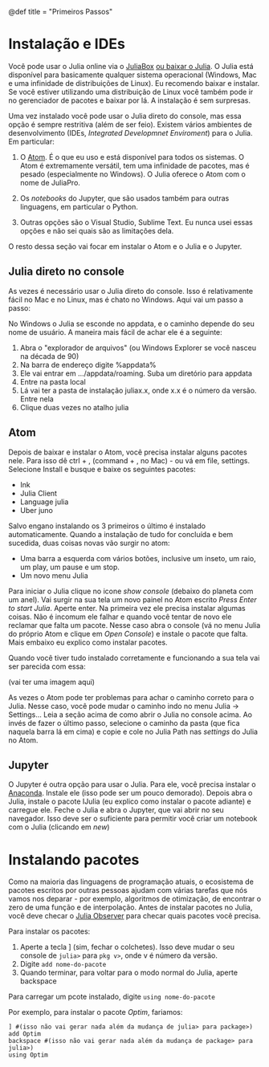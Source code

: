 @def title = "Primeiros Passos"

# Instalação e IDEs

Você pode usar o Julia online via o [JuliaBox](https://www.juliabox.com/) [ou baixar o Julia](https://julialang.org/downloads/). O Julia está disponível para basicamente qualquer sistema operacional (Windows, Mac e uma infinidade de distribuições de Linux). Eu recomendo baixar e instalar. Se você estiver utilizando uma distribuição de Linux você também pode ir no gerenciador de pacotes e baixar por lá. A instalação é sem surpresas.

Uma vez instalado você pode usar o Julia direto do console, mas essa opção é sempre restritiva (além de ser feio). Existem vários ambientes de desenvolvimento (IDEs, _Integrated Developmnet Enviroment_) para o Julia. Em particular:

1. O [Atom](https://atom.io/). É o que eu uso e está disponível para todos os sistemas. O Atom é extremamente versátil, tem uma infinidade de pacotes, mas é pesado (especialmente no Windows). O Julia oferece o Atom com o nome de JuliaPro.

2. Os _notebooks_ do Jupyter, que são usados também para outras linguagens, em particular o Python.

3. Outras opções são o Visual Studio, Sublime Text. Eu nunca usei essas opções e não sei quais são as limitações dela.

O resto dessa seção vai focar em instalar o Atom e o Julia e o Jupyter.

## Julia direto no console

As vezes é necessário usar o Julia direto do console. Isso é relativamente fácil no Mac e no Linux, mas é chato no Windows. Aqui vai um passo a passo:

No Windows o Julia se esconde no appdata, e o caminho depende do seu nome de usuário. A maneira mais fácil de achar ele é a seguinte:

 1. Abra o "explorador de arquivos" (ou Windows Explorer se você nasceu na década de 90)
 2. Na barra de endereço digite %appdata%
 3. Ele vai entrar em .../appdata/roaming. Suba um diretório para appdata
 4. Entre na pasta local
 5. Lá vai ter a pasta de instalação juliax.x, onde x.x é o número da versão. Entre nela
 6. Clique duas vezes no atalho julia


## Atom

Depois de baixar e instalar o Atom, você precisa instalar alguns pacotes nele. Para isso dê ctrl + , (command + , no Mac) - ou vá em file, settings. Selecione Install e busque e baixe os seguintes pacotes:

* Ink
* Julia Client
* Language julia
* Uber juno

Salvo engano instalando os 3 primeiros o último é instalado automaticamente. Quando a instalação de tudo for concluída e bem sucedida, duas coisas novas vão surgir no atom:

* Uma barra a esquerda com vários botões, inclusive um inseto, um raio, um play, um pause e um stop.
* Um novo menu Julia


Para iniciar o Julia clique no icone _show console_ (debaixo do planeta com um anel). Vai surgir na sua tela um novo painel no Atom escrito _Press Enter to start Julia_. Aperte enter. Na primeira vez ele precisa instalar algumas coisas. Não é incomum ele falhar e quando você tentar de novo ele reclamar que falta um pacote. Nesse caso abra o console (vá no menu Julia do próprio Atom e clique em _Open Console_) e instale o pacote que falta. Mais embaixo eu explico como instalar pacotes.

Quando você tiver tudo instalado corretamente e funcionando a sua tela vai ser parecida com essa:

(vai ter uma imagem aqui)

As vezes o Atom pode ter problemas para achar o caminho correto para o Julia. Nesse caso, você pode mudar o caminho indo no menu Julia -> Settings... Leia a seção acima de como abrir o Julia no console acima. Ao invés de fazer o último passo, selecione o caminho da pasta (que fica naquela barra lá em cima) e copie e cole no Julia Path nas _settings_ do Julia no Atom.

 ## Jupyter

 O Jupyter é outra opção para usar o Julia. Para ele, você precisa instalar o [Anaconda](https://www.anaconda.com/distribution/). Instale ele (isso pode ser um pouco demorado). Depois abra o Julia, instale o pacote IJulia (eu explico como instalar o pacote adiante) e carregue ele. Feche o Julia e abra o Jupyter, que vai abrir no seu navegador. Isso deve ser o suficiente para permitir você criar um notebook com o Julia (clicando em _new_)

# Instalando pacotes

Como na maioria das linguagens de programação atuais, o ecosistema de pacotes escritos por outras pessoas ajudam com várias tarefas que nós vamos nos deparar - por exemplo, algoritmos de otimização, de encontrar o zero de uma função e de interpolação. Antes de instalar pacotes no Julia, você deve checar o [Julia Observer](https://juliaobserver.com/) para checar quais pacotes você precisa.

Para instalar os pacotes:

1. Aperte a tecla ] (sim, fechar o colchetes). Isso deve mudar o seu console de `julia>` para `pkg v>`, onde v é número da versão.
2. Digite `add nome-do-pacote`
3. Quando terminar, para voltar para o modo normal do Julia, aperte backspace

Para carregar um pcote instalado, digite `using nome-do-pacote`

Por exemplo, para instalar o pacote _Optim_, fariamos:

```
] #(isso não vai gerar nada além da mudança de julia> para package>)
add Optim
backspace #(isso não vai gerar nada além da mudança de package> para julia>)
using Optim
```
